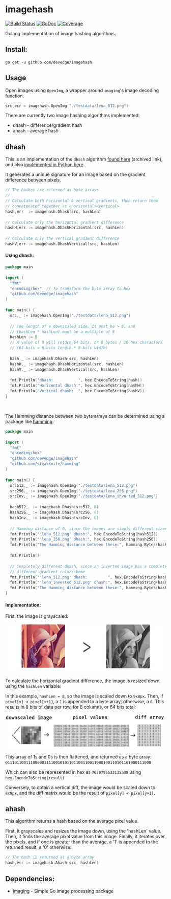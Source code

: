 # imagehash
[![Build Status](https://travis-ci.org/devedge/imagehash.svg?branch=master)](https://travis-ci.org/devedge/imagehash)
[![GoDoc](https://godoc.org/github.com/devedge/imagehash?status.svg)](https://godoc.org/github.com/devedge/imagehash)
[![Coverage](https://img.shields.io/badge/coverage-98.3-brightgreen.svg)](https://gocover.io/github.com/devedge/imagehash)

Golang implementation of image hashing algorithms.

## Install:

`go get -u github.com/devedge/imagehash`


## Usage

Open images using `OpenImg`, a wrapper around `imaging`'s image decoding function.
```go
src,err = imagehash.OpenImg("./testdata/lena_512.png")
```

There are currently two image hashing algorithms implemented:
 - dhash - difference/gradient hash
 - ahash - average hash


## dhash

This is an implementation of the `dhash` algorithm [found here](http://archive.is/NFLVW) (archived link), and also [implemented in Python  here](https://github.com/JohannesBuchner/imagehash).

It generates a unique signature for an image based on the gradient difference between pixels.


```go
// The hashes are returned as byte arrays
//
// Calculate both horizontal & vertical gradients, then return them
// concatenated together as <horizontal><vertical>
hash,err  := imagehash.Dhash(src, hashLen)

// Calculate only the horizontal gradient difference
hashH,err := imagehash.DhashHorizontal(src, hashLen)

// Calculate only the vertical gradient difference
hashV,err := imagehash.DhashVertical(src, hashLen)
```

#### Using dhash:

```go
package main

import (
  "fmt"
  "encoding/hex"  // To transform the byte array to hex
  "github.com/devedge/imagehash"
)

func main() {
  src,_ := imagehash.OpenImg("./testdata/lena_512.png")

  // The length of a downscaled side. It must be > 8, and
  // (hashLen * hashLen) must be a multiple of 8
  hashLen := 8
  // A value of 8 will return 64 bits, or 8 bytes / 16 hex characters
  // (64 bits = 8 bits length * 8 bits width)

  hash,_ := imagehash.Dhash(src, hashLen)
  hashH,_ := imagehash.DhashHorizontal(src, hashLen)
  hashV,_ := imagehash.DhashVertical(src, hashLen)

  fmt.Println("dhash:           ", hex.EncodeToString(hash))
  fmt.Println("Horizontal dhash:", hex.EncodeToString(hashH))
  fmt.Println("Vertical dhash:  ", hex.EncodeToString(hashV))
}
```
<br>

The Hamming distance between two byte arrays can be determined using a package like [hamming](https://github.com/steakknife/hamming):

```go
package main

import (
  "fmt"
  "encoding/hex"
  "github.com/devedge/imagehash"
  "github.com/steakknife/hamming"
)

func main() {
  src512,_ := imagehash.OpenImg("./testdata/lena_512.png")
  src256,_ := imagehash.OpenImg("./testdata/lena_256.png")
  srcInv,_ := imagehash.OpenImg("./testdata/lena_inverted_512.png")

  hash512,_ := imagehash.Dhash(src512, 8)
  hash256,_ := imagehash.Dhash(src256, 8)
  hashInv,_ := imagehash.Dhash(srcInv, 8)

  // Hamming distance of 0, since the images are simply different sizes
  fmt.Println("'lena_512.png' dhash:", hex.EncodeToString(hash512))
  fmt.Println("'lena_256.png' dhash:", hex.EncodeToString(hash256))
  fmt.Println("The Hamming distance between these:", hamming.Bytes(hash512, hash256))

  fmt.Println()

  // Completely different dhash, since an inverted image has a completely
  // different gradient colorscheme
  fmt.Println("'lena_512.png' dhash:         ", hex.EncodeToString(hash512))
  fmt.Println("'lena_inverted_512.png' dhash:", hex.EncodeToString(hashInv))
  fmt.Println("The Hamming distance between these:", hamming.Bytes(hash512, hashInv))
}
```

#### Implementation:

First, the image is grayscaled:
<br>

![grayscale](doc/grayscale.png)

To calculate the horizontal gradient difference, the image is resized down, using the `hashLen` variable.

In this example, `hashLen = 8`, so the image is scaled down to `9x8px`. Then, if `pixel[x] < pixel[x+1]`, a `1` is appended to a byte array; otherwise, a `0`. This results in 8 bits of data per row, for 8 columns, or 64 bits total:
<br>

![dhashprocess](doc/process.png)

This array of 1s and 0s is then flattened, and returned as a byte array: <br>
`0111011001110000011110010101101100110011000100110101101000111000`

Which can also be represented in hex as `7670795b33135a38` using `hex.EncodeToString(result)`
<br>

Conversely, to obtain a vertical diff, the image would be scaled down to `8x9px`, and the diff matrix would be the result of `pixel[y] < pixel[y+1]`.


## ahash

This algorithm returns a hash based on the average pixel value.

First, it grayscales and resizes the image down, using the 'hashLen'
value. Then, it finds the average pixel value from this image.
Finally, it iterates over the pixels, and if one is greater than the average,
a '1' is appended to the returned result; a '0' otherwise.


```go
// The hash is returned as a byte array
hash,err := imagehash.Ahash(src, hashLen)
```


## Dependencies:
* [imaging](https://github.com/disintegration/imaging) - Simple Go image processing package
